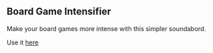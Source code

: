 ## Board Game Intensifier
Make your board games more intense with this simpler soundabord.

Use it [here](https://iamtomhewitt.github.io/board-game-intensifier/)
